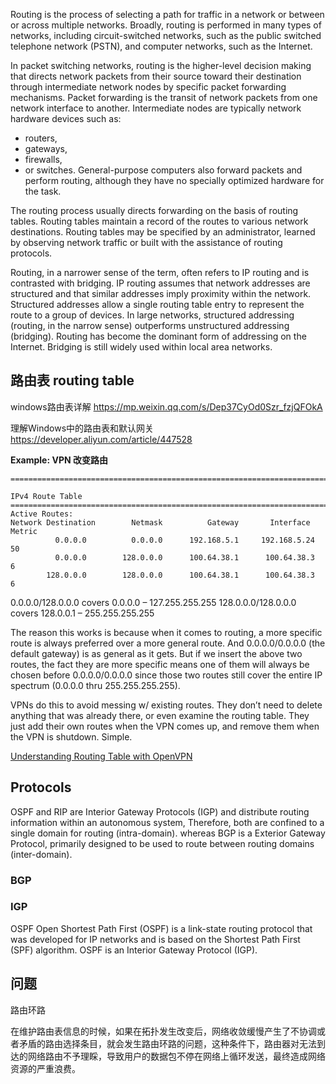 Routing is the process of selecting a path for traffic in a network or between or across multiple networks. Broadly, routing is performed in many types of networks, including circuit-switched networks, such as the public switched telephone network (PSTN), and computer networks, such as the Internet.

In packet switching networks, routing is the higher-level decision making that directs network packets from their source toward their destination through intermediate network nodes by specific packet forwarding mechanisms. Packet forwarding is the transit of network packets from one network interface to another. Intermediate nodes are typically network hardware devices such as:
+ routers, 
+ gateways, 
+ firewalls, 
+ or switches. 
General-purpose computers also forward packets and perform routing, although they have no specially optimized hardware for the task.

The routing process usually directs forwarding on the basis of routing tables. Routing tables maintain a record of the routes to various network destinations. Routing tables may be specified by an administrator, learned by observing network traffic or built with the assistance of routing protocols.

Routing, in a narrower sense of the term, often refers to IP routing and is contrasted with bridging. IP routing assumes that network addresses are structured and that similar addresses imply proximity within the network. Structured addresses allow a single routing table entry to represent the route to a group of devices. In large networks, structured addressing (routing, in the narrow sense) outperforms unstructured addressing (bridging). Routing has become the dominant form of addressing on the Internet. Bridging is still widely used within local area networks.

## 路由表 routing table

windows路由表详解
https://mp.weixin.qq.com/s/Dep37CyOd0Szr_fzjQFOkA

理解Windows中的路由表和默认网关
https://developer.aliyun.com/article/447528

**Example: VPN 改变路由**
```
===========================================================================

IPv4 Route Table
===========================================================================
Active Routes:
Network Destination        Netmask          Gateway       Interface  Metric
          0.0.0.0          0.0.0.0      192.168.5.1     192.168.5.24     50
          0.0.0.0        128.0.0.0      100.64.38.1      100.64.38.3      6
		128.0.0.0        128.0.0.0      100.64.38.1      100.64.38.3      6
```
0.0.0.0/128.0.0.0 covers 0.0.0.0 – 127.255.255.255
128.0.0.0/128.0.0.0 covers 128.0.0.1 – 255.255.255.255

The reason this works is because when it comes to routing, a more specific route is always preferred over a more general route. And 0.0.0.0/0.0.0.0 (the default gateway) is as general as it gets. But if we insert the above two routes, the fact they are more specific means one of them will always be chosen before 0.0.0.0/0.0.0.0 since those two routes still cover the entire IP spectrum (0.0.0.0 thru 255.255.255.255).

VPNs do this to avoid messing w/ existing routes. They don’t need to delete anything that was already there, or even examine the routing table. They just add their own routes when the VPN comes up, and remove them when the VPN is shutdown. Simple.

[Understanding Routing Table with OpenVPN](https://superuser.com/questions/851462/understanding-routing-table-with-openvpn)

## Protocols
OSPF and RIP are Interior Gateway Protocols (IGP) and distribute routing information within an autonomous system, 
Therefore, both are confined to a single domain for routing (intra-domain). whereas BGP is a Exterior Gateway Protocol, primarily designed to be used to route between routing domains (inter-domain).
### BGP

### IGP
OSPF
Open Shortest Path First (OSPF) is a link-state routing protocol that was developed for IP networks and is based on the Shortest Path First (SPF) algorithm. OSPF is an Interior Gateway Protocol (IGP).

## 问题
路由环路

在维护路由表信息的时候，如果在拓扑发生改变后，网络收敛缓慢产生了不协调或者矛盾的路由选择条目，就会发生路由环路的问题，这种条件下，路由器对无法到达的网络路由不予理睬，导致用户的数据包不停在网络上循环发送，最终造成网络资源的严重浪费。


